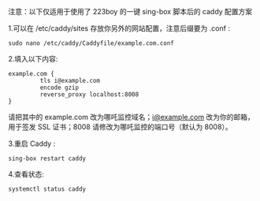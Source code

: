 注意：以下仅适用于使用了 223boy 的一键 sing-box 脚本后的 caddy 配置方案

1.可以在 /etc/caddy/sites 存放你另外的网站配置，注意后缀要为 .conf :
````
sudo nano /etc/caddy/Caddyfile/example.com.conf
````

2.填入以下内容:
````
example.com {
         tls i@example.com
         encode gzip
         reverse_proxy localhost:8008
}
````
请把其中的 example.com 改为哪吒监控域名；i@example.com 改为你的邮箱，用于签发 SSL 证书；8008 请修改为哪吒监控的端口号（默认为 8008）。

3.重启 Caddy :
````
sing-box restart caddy
````

4.查看状态:
````
systemctl status caddy
````

